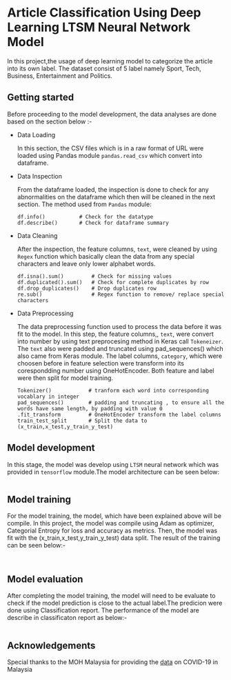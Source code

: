 # Article Classification Using Deep Learning LTSM Neural Network Model

In this project,the usage of deep learning model to categorize the article into its own label. The dataset consist of 5 label namely Sport, Tech, Business, Entertainment and Politics.

## Getting started

Before proceeding to the model development, the data analyses are done based on the section below :-

- Data Loading

  In this section, the CSV files which is in a raw format of URL were loaded using Pandas module ```pandas.read_csv``` which convert into dataframe.

- Data Inspection
   
  From the dataframe loaded, the inspection is done to check for any abnormalities on the dataframe which then will be cleaned in the next section. The method used from ```Pandas``` module:

  ```
  df.info()           # Check for the datatype
  df.describe()       # Check for dataframe summary
  ```
- Data Cleaning

  After the inspection, the feature columns, ```text```, were cleaned by using ```Regex``` function which basically clean the data from any special characters and leave only lower alphabet words.

  ```
  df.isna().sum()         # Check for missing values
  df.duplicated().sum()   # Check for complete duplicates by row
  df.drop_duplicates()    # Drop duplicates row
  re.sub()                # Regex function to remove/ replace special characters
  ```
- Data Preprocessing
  
  The data preprocessing function used to process the data before it was fit to the model. In this step, the feature columns,, ```text```, were convert into number by  using text preprocesing method in Keras call ```Tokeneizer```. The ```text``` also were padded and truncated using pad_sequences() which also came from Keras module. The label columns, ```category```, which were choosen before in feature selection were transform into its corespondding  number using OneHotEncoder. Both feature and label were then split for model training.

  ```
  Tokenizer()            # tranform each word into corresponding vocablary in integer
  pad_sequences()        # padding and truncating , to ensure all the words have same length, by padding with value 0
  .fit_transform         # OneHotEncoder transform the label columns
  train_test_split       # Split the data to (x_train,x_test,y_train_y_test)
  ```
## Model development

In this stage, the model was develop using ```LTSM``` neural network which was provided in ```tensorflow``` module.The model architecture can be seen below:

<p align="center">
  <img src="" />
</p>

## Model training

For the model training, the model, which have been explained above will be compile. In this project, the model was compile using Adam as optimizer, Categorial Entropy for loss and accuracy as metrics. Then, the model was fit with the (x_train,x_test,y_train_y_test) data split. The result of the training can be seen below:-

<p align="center">
  <img src="" />
</p>

<p align="center">
  <img src="" />
</p>

## Model evaluation

After completing the model training, the model will need to be evaluate to check if the model prediction is close to the actual label.The predicion were done using Classification report. The performance of the model are describe in classificaton report as below:-   

<p align="center">
  <img src="" />
</p>

## Acknowledgements

 Special thanks to the MOH Malaysia for providing the [data](https://github.com/MoH-Malaysia/covid19-public) on COVID-19 in Malaysia

